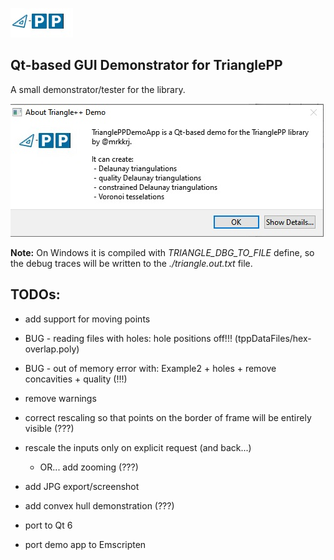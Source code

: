 ![triangle-PP's logo](../triangle-PP-sm.jpg) 
<!-- img src="../triangle-PP-sm.jpg" alt="triangle-PP's logo" width="160"/ -->
## Qt-based GUI Demonstrator for TrianglePP

A small demonstrator/tester for the library.

![triangle-PP info screen](./triangle-PP-info-screen.jpg) 

**Note:** On Windows it is compiled with *TRIANGLE_DBG_TO_FILE* define, so the debug traces will be written to the *./triangle.out.txt* file.

## TODOs:
 - add support for moving points

 - BUG - reading files with holes: hole positions off!!! (tppDataFiles/hex-overlap.poly)
 - BUG - out of memory error with: Example2 + holes + remove concavities + quality (!!!)

 - remove warnings
 - correct rescaling so that points on the border of frame will be entirely visible (???)
 - rescale the inputs only on explicit request (and back...)
   - OR... add zooming (???)
 
 - add JPG export/screenshot
 - add convex hull demonstration (???)

 - port to Qt 6
 - port demo app to Emscripten

